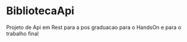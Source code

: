 # BibliotecaApi
Projeto de Api em Rest para a pos graduacao para o HandsOn  e para o trabalho final 

